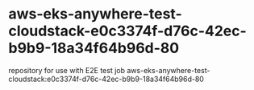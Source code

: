 # aws-eks-anywhere-test-cloudstack-e0c3374f-d76c-42ec-b9b9-18a34f64b96d-80
repository for use with E2E test job aws-eks-anywhere-test-cloudstack:e0c3374f-d76c-42ec-b9b9-18a34f64b96d-80
